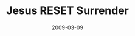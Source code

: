---
layout: music 
title: "Jesus RESET Surrender"
series: "Reset"
date: 2009-03-09 
description: "Following Jesus often means living counter-culturally. In this talk, Brian Tome discusses what it means to surrender and find life on the other side."
audio: "http://s3.amazonaws.com/crossroadsaudiomessages/Reset3.mp3"
audio-duration: "35:50"
src: "http://www.crossroads.net/players/media/series/190x110.gif"
---